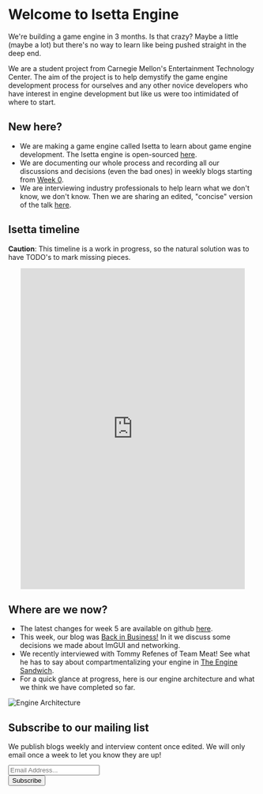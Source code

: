 # Welcome to Isetta Engine

We're building a game engine in 3 months. Is that crazy? Maybe a little (maybe a lot) but there's no way to learn like being pushed straight in the deep end.

We are a student project from Carnegie Mellon's Entertainment Technology Center.  The aim of the project is to help demystify the game engine development process for ourselves and any other novice developers who have interest in engine development but like us were too intimidated of where to start.

## New here?
- We are making a game engine called Isetta to learn about game engine development. The Isetta engine is open-sourced [here](https://github.com/Isetta-Team/Isetta-Engine).
- We are documenting our whole process and recording all our discussions and decisions (even the bad ones) in weekly blogs starting from [Week 0](blogs/week-0/).
- We are interviewing industry professionals to help learn what we don't know, we don't know. Then we are sharing an edited, "concise" version of the talk [here](interviews/TommyRefenes-interview/).

<!-- <div class="video-wrapper" style="width: 90%; margin: auto; min-height: 400px">
    <iframe width="1280" height="720" src="https://www.youtube.com/embed/S_JBMqh5eQo?rel=0" frameborder="0" allow="autoplay; encrypted-media" allowfullscreen></iframe>
</div> -->

## Isetta timeline
**Caution**: This timeline is a work in progress, so the natural solution was to have TODO's to mark missing pieces.
<div class="timeline-wrapper" style="width: 90%; margin: auto; min-height: 400px">
    <iframe src='https://cdn.knightlab.com/libs/timeline3/latest/embed/index.html?source=12j4m_J7G6--z7E-7PyRyMvzOGKcbm8D3WpyqMLuGdt4&font=Lustria-Lato&lang=en&initial_zoom=5&height=650&start_at_end=true&ga_property_id=UA-124729724-1' width='100%' height='650' style="margin: auto" webkitallowfullscreen mozallowfullscreen allowfullscreen frameborder='0'></iframe>
</div>

## Where are we now?
- The latest changes for week 5 are available on github [here](https://github.com/Isetta-Team/Isetta-Engine/releases/tag/week-5).
- This week, our blog was [Back in Business!](blogs/week-5/) In it we discuss some decisions we made about ImGUI and networking.
- We recently interviewed with Tommy Refenes of Team Meat! See what he has to say about compartmentalizing your engine in [The Engine Sandwich](interviews/TommyRefenes-interview/).
- For a quick glance at progress, here is our engine architecture and what we think we have completed so far.

![Engine Architecture](../images/engine_architecture/week5.png "Week 5 Progress Architecture")

<!-- Begin MailChimp Signup Form -->
<link href="//cdn-images.mailchimp.com/embedcode/classic-10_7.css" rel="stylesheet" type="text/css">
<div id="mc_embed_signup">
	<form action="https://isetta.us19.list-manage.com/subscribe/post?u=1d83cb806c55e205be26db856&amp;id=860c7d79cf" method="post" id="mc-embedded-subscribe-form" name="mc-embedded-subscribe-form" class="validate" target="_blank" novalidate>
	    <div id="mc_embed_signup_scroll">
			<h2>Subscribe to our mailing list</h2>
			<p style="margin-bottom: -22px;">We publish blogs weekly and interview content once edited. We will only email once a week to let you know they are up!</p>
			<br><br>
			<div class="mc-field-group">
				<label for="mce-EMAIL"> </label>
				<input type="email" placeholder="Email Address..." name="EMAIL" class="required email" id="mce-EMAIL">
			</div>
			<div id="mce-responses" class="clear">
				<div class="response" id="mce-error-response" style="display:none"></div>
				<div class="response" id="mce-success-response" style="display:none"></div>
			</div>
		    <div style="position: absolute; left: -5000px;" aria-hidden="true">
		    	<input type="text" name="b_1d83cb806c55e205be26db856_860c7d79cf" tabindex="-1" value="">
		    </div>
		    <div class="clear" id="submit-button">
		    	<input type="submit" value="Subscribe" name="subscribe" id="mc-embedded-subscribe" class="button">
		    </div>
	    </div>
	</form>
</div>
<!--End mc_embed_signup-->

